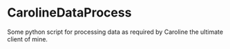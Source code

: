 # CarolineDataProcess
Some python script for processing data as required by Caroline the ultimate client of mine.
